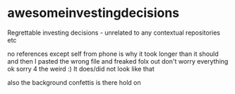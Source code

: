 # awesomeinvestingdecisions
Regrettable investing decisions - unrelated to any contextual repositories etc

no references except self from phone is why it took longer than it should and then I pasted the wrong file and freaked folx out  don't worry everything ok sorry 4 the weird :)
It does/did not look like that 
 
 also the background confettis is there hold on
